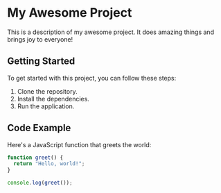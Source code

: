 # My Awesome Project

This is a description of my awesome project. It does amazing things and brings joy to everyone!

## Getting Started

To get started with this project, you can follow these steps:

1. Clone the repository.
2. Install the dependencies.
3. Run the application.

## Code Example

Here's a JavaScript function that greets the world:

```javascript
function greet() {
  return "Hello, world!";
}

console.log(greet());
